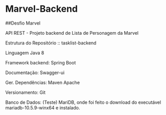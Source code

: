 # Marvel-Backend
##Desfio Marvel

API REST - Projeto backend de Lista de Personagem da Marvel

Estrutura do Repositório :: tasklist-backend

Linguagem Java 8

Framework backend: Spring Boot

Documentação: Swagger-ui

Ger. Dependências: Maven Apache

Versionamento: Git

Banco de Dados: (Teste) MariDB, onde foi feito o download do executável mariadb-10.5.9-winx64 e instalado.


